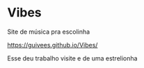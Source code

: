 # Vibes
Site de música pra escolinha 

https://guivees.github.io/Vibes/

Esse deu trabalho visite e de uma estrelionha
